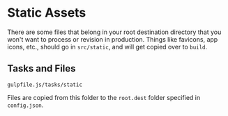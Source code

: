 # Static Assets

There are some files that belong in your root destination directory that you won't want to process or revision in production. Things like favicons, app icons, etc., should go in `src/static`, and will get copied over to `build`.

## Tasks and Files

```
gulpfile.js/tasks/static
```

Files are copied from this folder to the `root.dest` folder specified in `config.json`.
